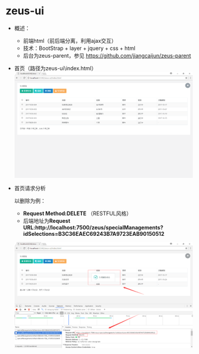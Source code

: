 # zeus-ui
* 概述：
    * 前端html（前后端分离，利用ajax交互）
    * 技术：BootStrap + layer + jquery + css + html
    * 后台为zeus-parent，参见 https://github.com/jiangcaijun/zeus-parent 

* 首页（路径为zeus-ui\index.html）
![首页](https://github.com/jiangcaijun/pictureAsset/blob/HEAD/src/zeus-ui/2017-10-30_140806.png?raw=true)
* 首页请求分析

    以删除为例：
    
    * **Request Method:DELETE** （RESTFUL风格）
    * 后端地址为**Request URL:http://localhost:7500/zeus/specialManagements?idSelections=B3C36EAEC69243B7A9723EAB90150512**
    
    ![首页请求分析](https://github.com/jiangcaijun/pictureAsset/blob/HEAD/src/zeus-ui/2017-10-30_165436.png?raw=true)